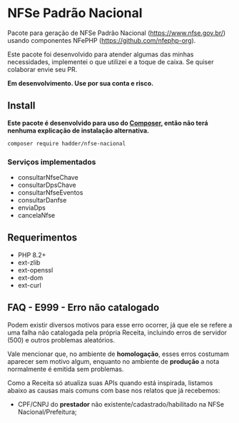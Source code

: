 # NFSe Padrão Nacional

Pacote para geração de NFSe Padrão Nacional (https://www.nfse.gov.br/) usando componentes NFePHP (https://github.com/nfephp-org).

Este pacote foi desenvolvido para atender algumas das minhas necessidades, implementei o que utilizei e a toque de caixa. Se quiser colaborar envie seu PR.

**Em desenvolvimento. Use por sua conta e risco.**

## Install

**Este pacote é desenvolvido para uso do [Composer](https://getcomposer.org/), então não terá nenhuma explicação de instalação alternativa.**

```bash
composer require hadder/nfse-nacional
```


### Serviços implementados
- consultarNfseChave
- consultarDpsChave
- consultarNfseEventos
- consultarDanfse
- enviaDps
- cancelaNfse

## Requerimentos
- PHP 8.2+
- ext-zlib
- ext-openssl
- ext-dom
- ext-curl

## FAQ - E999 - Erro não catalogado
Podem existir diversos motivos para esse erro ocorrer, já que ele se refere a uma falha não catalogada pela própria Receita, incluindo erros de servidor (500) e outros problemas aleatórios.

Vale mencionar que, no ambiente de **homologação**, esses erros costumam aparecer sem motivo algum, enquanto no ambiente de **produção** a nota normalmente é emitida sem problemas.

Como a Receita só atualiza suas APIs quando está inspirada, listamos abaixo as causas mais comuns com base nos relatos que já recebemos:

- CPF/CNPJ do **prestador** não existente/cadastrado/habilitado na NFSe Nacional/Prefeitura;
